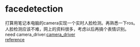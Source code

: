 # facedetection
打算用笔记本电脑的camera实现一个实时人脸检测。再熟悉一下ros。  
人脸检测应该不难，网上的资料很多，考虑以后再搞个表情识别。  
 need camera_driver:[camera_driver](https://github.com/ngunauj/camera_driver)  
[reference](http://wiki.ros.org/cv_bridge/Tutorials/UsingCvBridgeToConvertBetweenROSImagesAndOpenCVImages)

